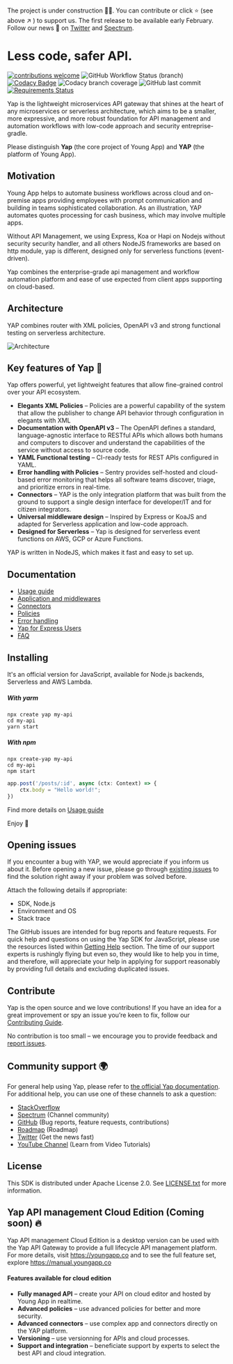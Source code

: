 The project is under construction 💪🏾. You can contribute or click ⭐️ (see above :arrow_upper_right:   ) to support us. 
The first release to be available early February. Follow our news 🏅 on [Twitter](https://twitter.com/youngapp_pf) and [Spectrum](https://spectrum.chat/yap?tab=posts).

# Less code, safer API.
[![contributions welcome](https://img.shields.io/badge/contributions-welcome-brightgreen.svg?style=flat)](https://github.com/youngapp/yap/blob/master/CONTRIBUTING.md) ![GitHub Workflow Status (branch)](https://img.shields.io/github/workflow/status/youngapp/yap/yap/master) [![Codacy Badge](https://api.codacy.com/project/badge/Grade/570597c92b1e4ca9b67b2a49d9c2aa51)](https://www.codacy.com/gh/youngapp/yap?utm_source=github.com&amp;utm_medium=referral&amp;utm_content=youngapp/yap&amp;utm_campaign=Badge_Grade) ![Codacy branch coverage](https://img.shields.io/codacy/coverage/e3497699cef94781936c5103f84e46ab/master) ![GitHub last commit](https://img.shields.io/github/last-commit/youngapp/yap) [![Requirements Status](https://requires.io/github/youngapp/yap/requirements.svg?branch=feature%2Fpolicies)](https://requires.io/github/youngapp/yap/requirements/?branch=feature%2Fpolicies)

Yap is the lightweight microservices API gateway that shines at the heart of any microservices or serverless architecture, which aims to be a smaller, more expressive, and more robust foundation for API management and automation workflows with low-code approach and security entreprise-gradle.

Please distinguish **Yap** (the core project of Young App) and **YAP** (the platform of Young App).

## Motivation
Young App helps to automate business workflows across cloud and on-premise apps providing employees with prompt communication and building in teams sophisticated collaboration. As an illustration, YAP automates quotes processing for cash business, which may involve multiple apps.

Without API Management, we using Express, Koa or Hapi on Nodejs without security security handler, and all others NodeJS frameworks are based on http module, yap is different, designed only for serverless functions (event-driven).

Yap combines the enterprise-grade api management and workflow automation platform and ease of use expected from client apps supporting on cloud-based.

## Architecture
YAP combines router with XML policies, OpenAPI v3 and strong functional testing on serverless architecture.

![Architecture](https://blobscdn.gitbook.com/v0/b/gitbook-28427.appspot.com/o/assets%2F-Lx7nwnF5v16-iOWhynh%2F-LxGiU-4HVj5q0Bbu_A4%2F-LxGj6uO6xbnLpT9z6wG%2FCapture%20d%E2%80%99e%CC%81cran%202019-12-29%20a%CC%80%2013.53.42.png?alt=media&token=5ef3ad2e-610d-4610-bc7b-b1bc99fb687c)
 
## Key features of Yap 🙌
Yap offers powerful, yet lightweight features that allow fine-grained control over your API ecosystem.

* **Elegants XML Policies** – Policies are a powerful capability of the system that allow the publisher to change API behavior through configuration in elegants with XML
* **Documentation with OpenAPI v3** – The OpenAPI defines a standard, language-agnostic interface to RESTful APIs which allows both humans and computers to discover and understand the capabilities of the service without access to source code.
* **YAML Functional testing** – CI-ready tests for REST APIs configured in YAML.
* **Error handling with Policies** – Sentry provides self-hosted and cloud-based error monitoring that helps all software
teams discover, triage, and prioritize errors in real-time.
* **Connectors** – YAP is the only integration platform that was built from the ground to support a single design interface for developer/IT and for citizen integrators.
* **Universal middleware design** – Inspired by Express or KoaJS and adapted for Serverless application and low-code approach.
* **Designed for Serverless** – Yap is designed for serverless event functions on AWS, GCP or Azure Functions.

YAP is written in NodeJS, which makes it fast and easy to set up.

## Documentation
 - [Usage guide](https://manual.youngapp.co/community/usage-and-getting-started)
 - [Application and middlewares](https://manual.youngapp.co/community/application-and-middlewares)
 - [Connectors](https://manual.youngapp.co/community/connectors)
 - [Policies](https://manual.youngapp.co/community/policies)
 - [Error handling](https://manual.youngapp.co/community/error-handling)
 - [Yap for Express Users](https://manual.youngapp.co/community/faq/faq-error-policies)
 - [FAQ](https://manual.youngapp.co/community/faq/frequently-asked-questions)

## Installing
It's an official version for JavaScript, available for Node.js backends, Serverless and AWS Lambda.

##### With yarm
```
npx create yap my-api
cd my-api
yarn start
```

##### With npm
```
npx create-yap my-api
cd my-api
npm start
```

```javascript
app.post('/posts/:id', async (ctx: Context) => {
    ctx.body = "Hello world!";
})
```

Find more details on [Usage guide](https://manual.youngapp.co/community/usage-and-getting-started)

Enjoy 🎉

## Opening issues
If you encounter a bug with YAP, we would appreciate if you inform us about it. 
Before opening a new issue, please go through [existing issues](https://github.com/youngapp/yap/issues)
to find the solution right away if your problem was solved before. 

Attach the following details if appropriate: 
- SDK, Node.js
- Environment and OS
- Stack trace

The GitHub issues are intended for bug reports and feature requests. 
For quick help and questions on using the Yap SDK for JavaScript, please use the resources listed within [Getting Help](https://github.com/youngapp/yap#getting-help) section. The time of our support experts is rushingly flying but even so, they would like to help you in time, and therefore, will appreciate your help in applying for support reasonably by providing full details and excluding duplicated issues.

## Contribute
Yap is the open source and we love contributions! If you have an idea for a great improvement or spy an issue you’re keen to fix, follow our [Contributing Guide](https://github.com/youngapp/yap/blob/master/CONTRIBUTING.md).

No contribution is too small – we encourage you to provide feedback and [report issues](https://github.com/youngapp/yap/issues).

## Community support 🌍
For general help using Yap, please refer to [the official Yap documentation](https://manual.youngapp.co/community/). For additional help, you can use one of these channels to ask a question:
- [StackOverflow](http://stackoverflow.com/questions/tagged/yap)
- [Spectrum](https://spectrum.chat/yap) (Channel community)
- [GitHub](https://github.com/youngapp/yap) (Bug reports, feature requests, contributions)
- [Roadmap](https://github.com/youngapp/yap/projects/1) (Roadmap)
- [Twitter](https://twitter.com/youngapp_pf) (Get the news fast)
- [YouTube Channel](https://www.youtube.com/channel/UCPY1PeAXPQIgo29e4Z9u5cA) (Learn from Video Tutorials)

## License

This SDK is distributed under Apache License 2.0. 
See [LICENSE.txt](LICENSE.txt) for more information.

## Yap API management Cloud Edition (Coming soon) 🔥
Yap API management Cloud Edition is a desktop version can be used with the Yap API Gateway to provide a full lifecycle API management platform. For more details, visit https://youngapp.co and to see the full feature set, explore https://manual.youngapp.co

#### Features available for cloud edition 
* **Fully managed API** – create your API on cloud editor and hosted by Young App in realtime.
* **Advanced policies** – use advanced policies for better and more security.
* **Advanced connectors** – use complex app and connectors directly on the YAP platform.
* **Versioning** – use versionning for APIs and cloud processes.
* **Support and integration** – beneficiate support by experts to select the best API and cloud integration.
